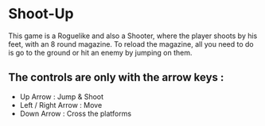 # Shoot-Up

This game is a Roguelike and also a Shooter, where the player shoots by his feet, with an 8 round magazine. To reload the magazine, all you need to do is go to the ground or hit an enemy by jumping on them.

## The controls are only with the arrow keys :

-   Up Arrow : Jump & Shoot
-   Left / Right Arrow : Move
-   Down Arrow : Cross the platforms
